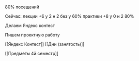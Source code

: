 80% посещений

Сейчас:
лекции +6 у 2 н 2         без у 60%
практики +8 у 0 н 2      80%

Делаем Яндекс контест

Пишем проектную работу

[[Яндекс Контест]]
[[Дни (занятость)]]


[[Предметы 4й семестр]]